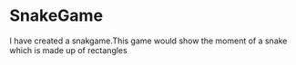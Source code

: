 # SnakeGame
I have created a snakgame.This game would show the moment of a snake which is made up of rectangles
